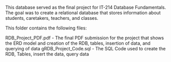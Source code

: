 This database served as the final project for IT-214 Database Fundamentals. The goal was to create a relational database that stores information about students, caretakers, teachers, and classes.

This folder contains the following files:

RDB_Project_PDF.pdf - The final PDF submission for the project that shows the ERD model and creation of the RDB, tables, insertion of data, and querying of data 
gRDB_Project_Code.sql - The SQL Code used to create the RDB, Tables, insert the data, query data 
